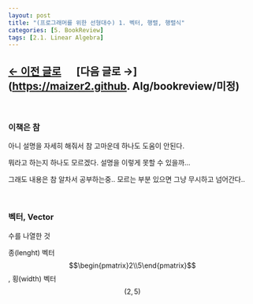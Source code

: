 ```yaml
---
layout: post
title: "(프로그래머를 위한 선형대수) 1. 벡터, 행렬, 행렬식"
categories: [5. BookReview]
tags: [2.1. Linear Algebra]
---
```


## [←  이전 글로](https://maizer2.github.io/bookreview/2021/07/07/(프로그래머를-위한-선형대수)-0.-서론.html) 　 [다음 글로 →](https://maizer2.github. Alg/bookreview/미정)

<br/>

### 이책은 참

아니 설명을 자세히 해줘서 참 고마운데 하나도 도움이 안된다.

뭐라고 하는지 하나도 모르겠다. 설명을 이렇게 못할 수 있을까...

그래도 내용은 참 알차서 공부하는중.. 모르는 부분 있으면 그냥 무시하고 넘어간다..

<br/>

### 벡터, Vector

수를 나열한 것

종(lenght) 벡터 $$\begin{pmatrix}2\\5\end{pmatrix}$$ , 횡(width) 벡터 $$\left(2, 5\right)$$